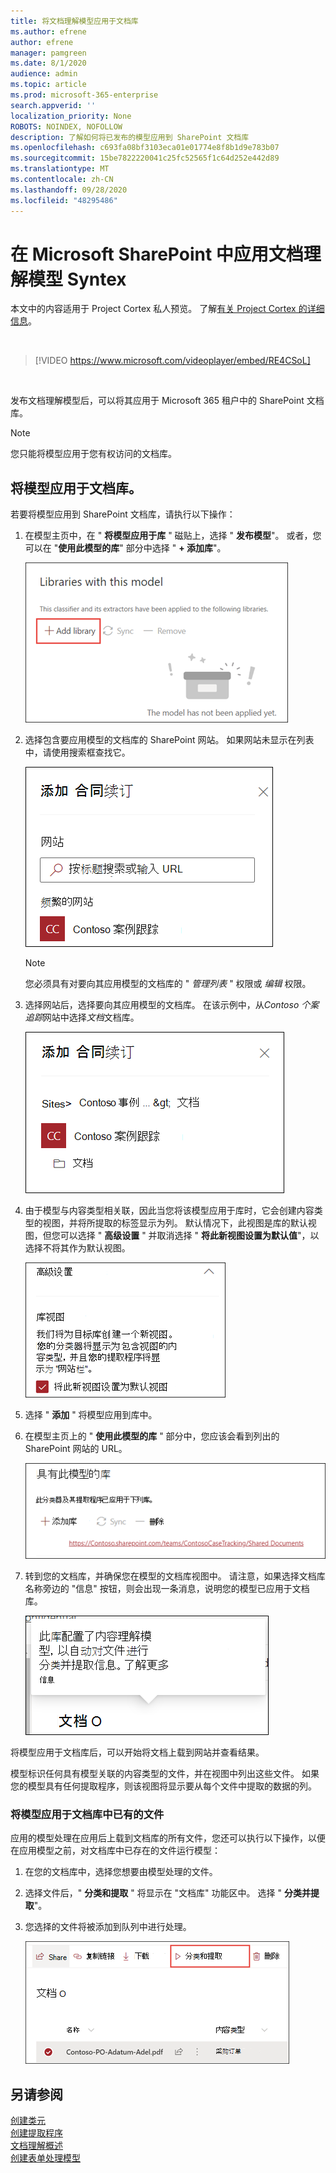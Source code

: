 ```yaml
---
title: 将文档理解模型应用于文档库
ms.author: efrene
author: efrene
manager: pamgreen
ms.date: 8/1/2020
audience: admin
ms.topic: article
ms.prod: microsoft-365-enterprise
search.appverid: ''
localization_priority: None
ROBOTS: NOINDEX, NOFOLLOW
description: 了解如何将已发布的模型应用到 SharePoint 文档库
ms.openlocfilehash: c693fa08bf3103eca01e01774e8f8b1d9e783b07
ms.sourcegitcommit: 15be7822220041c25fc52565f1c64d252e442d89
ms.translationtype: MT
ms.contentlocale: zh-CN
ms.lasthandoff: 09/28/2020
ms.locfileid: "48295486"
---
```

# <a name="apply-a-document-understanding-model-in-microsoft-sharepoint-syntex"></a>在 Microsoft SharePoint 中应用文档理解模型 Syntex

本文中的内容适用于 Project Cortex 私人预览。 了解[有关 Project Cortex 的详细信息](https://aka.ms/projectcortex)。

</br>

> [!VIDEO https://www.microsoft.com/videoplayer/embed/RE4CSoL]

</br>

发布文档理解模型后，可以将其应用于 Microsoft 365 租户中的 SharePoint 文档库。

> [!NOTE]
> 您只能将模型应用于您有权访问的文档库。


## <a name="apply-your-model-to-a-document-library"></a>将模型应用于文档库。

若要将模型应用到 SharePoint 文档库，请执行以下操作：

1. 在模型主页中，在 " **将模型应用于库** " 磁贴上，选择 " **发布模型**"。 或者，您可以在 "**使用此模型的库**" 部分中选择 " **+ 添加库**"。 </br>

    ![将模型添加到库](../media/content-understanding/apply-to-library.png)</br>

2. 选择包含要应用模型的文档库的 SharePoint 网站。 如果网站未显示在列表中，请使用搜索框查找它。</br>

    ![选择网站](../media/content-understanding/site-search.png)</br>

    > [!NOTE]
    > 您必须具有对要向其应用模型的文档库的 " *管理列表* " 权限或 *编辑* 权限。</br>

3. 选择网站后，选择要向其应用模型的文档库。 在该示例中，从*Contoso 个案追踪*网站中选择*文档*文档库。</br>

    ![选择文档库](../media/content-understanding/select-doc-library.png)</br>

4. 由于模型与内容类型相关联，因此当您将该模型应用于库时，它会创建内容类型的视图，并将所提取的标签显示为列。 默认情况下，此视图是库的默认视图，但您可以选择 " **高级设置** " 并取消选择 " **将此新视图设置为默认值**"，以选择不将其作为默认视图。</br>

    ![库视图](../media/content-understanding/library-view.png)</br>

5. 选择 " **添加** " 将模型应用到库中。 
6. 在模型主页上的 " **使用此模型的库** " 部分中，您应该会看到列出的 SharePoint 网站的 URL。</br>

    ![选定的库](../media/content-understanding/selected-library.png)</br>

7. 转到您的文档库，并确保您在模型的文档库视图中。 请注意，如果选择文档库名称旁边的 "信息" 按钮，则会出现一条消息，说明您的模型已应用于文档库。

    ![信息视图](../media/content-understanding/info-du.png)</br> 


将模型应用于文档库后，可以开始将文档上载到网站并查看结果。

模型标识任何具有模型关联的内容类型的文件，并在视图中列出这些文件。 如果您的模型具有任何提取程序，则该视图将显示要从每个文件中提取的数据的列。

### <a name="apply-the-model-to-files-already-in-the-document-library"></a>将模型应用于文档库中已有的文件

应用的模型处理在应用后上载到文档库的所有文件，您还可以执行以下操作，以便在应用模型之前，对文档库中已存在的文件运行模型：

1. 在您的文档库中，选择您想要由模型处理的文件。
2. 选择文件后，" **分类和提取** " 将显示在 "文档库" 功能区中。 选择 " **分类并提取**"。
3. 您选择的文件将被添加到队列中进行处理。

      ![分类和提取](../media/content-understanding/extract-classify.png)</br> 

## <a name="see-also"></a>另请参阅
[创建类元](create-a-classifier.md)</br>
[创建提取程序](create-an-extractor.md)</br>
[文档理解概述](document-understanding-overview.md)</br>
[创建表单处理模型](create-a-form-processing-model.md)  
